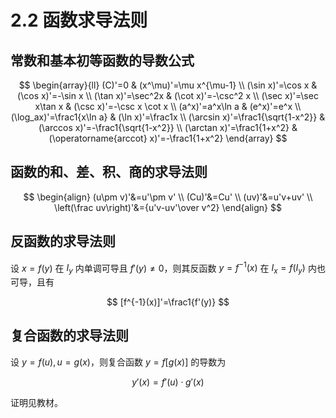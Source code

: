# 2.2 函数求导法则

## 常数和基本初等函数的导数公式

$$
\begin{array}{ll}
(C)'=0 &
(x^\mu)'=\mu x^{\mu-1} \\
(\sin x)'=\cos x &
(\cos x)'=-\sin x \\
(\tan x)'=\sec^2x &
(\cot x)'=-\csc^2 x \\
(\sec x)'=\sec x\tan x &
(\csc x)'=-\csc x \cot x \\
(a^x)'=a^x\ln a &
(e^x)'=e^x \\
(\log_ax)'=\frac1{x\ln a} &
(\ln x)'=\frac1x \\
(\arcsin x)'=\frac1{\sqrt{1-x^2}} &
(\arccos x)'=-\frac1{\sqrt{1-x^2}} \\
(\arctan x)'=\frac1{1+x^2} &
(\operatorname{arccot} x)'=-\frac1{1+x^2}
\end{array}
$$

## 函数的和、差、积、商的求导法则

$$
\begin{align}
(u\pm v)'&=u'\pm v' \\
(Cu)'&=Cu' \\
(uv)'&=u'v+uv' \\
\left(\frac uv\right)'&={u'v-uv'\over v^2}
\end{align}
$$

## 反函数的求导法则

设 $x=f(y)$ 在 $I_y$ 内单调可导且 $f'(y)\ne0$，则其反函数 $y=f^{-1}(x)$ 在 $I_x=f(I_y)$ 内也可导，且有

$$
[f^{-1}(x)]'=\frac1{f'(y)}
$$

## 复合函数的求导法则

设 $y=f(u),u=g(x)$，则复合函数 $y=f[g(x)]$ 的导数为

$$
y'(x)=f'(u)\cdot g'(x)
$$

证明见教材。
